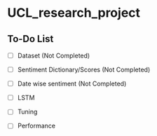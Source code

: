 # UCL_research_project

## To-Do List

* [ ] Dataset (Not Completed)
* [ ] Sentiment Dictionary/Scores (Not Completed)
* [ ] Date wise sentiment (Not Completed)
* [ ] LSTM
* [ ] Tuning
* [ ] Performance

